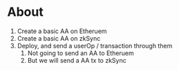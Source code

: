 # About

1. Create a basic AA on Etheruem
2. Create a basic AA on zkSync
3. Deploy, and send a userOp / transaction through them
    1. Not going to send an AA to Etheruem
    2. But we will send a AA tx to zkSync